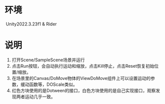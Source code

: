 # 环境

​	Unity2022.3.23f1 & Rider

# 说明

1. 打开Scene/SampleScene场景并运行
2. 点击Run按钮，会自动执行运动和缩放，点击Kill停止，点击Reset恢复初始位置/缩放。
3. 在场景里的Canvas/DoMove物体的ViewDoMove组件上可以设置运动的参数，缓动函数等，DOScale类似。
4. 红色方块使用的是Dotween的接口，白色方块使用的是自己实现接口，观察发现两者运动几乎一致。
